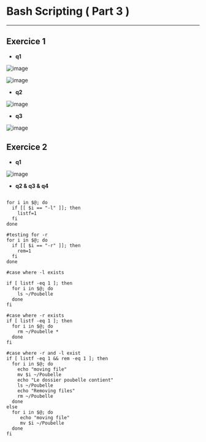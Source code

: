 # Bash Scripting ( Part 3 )
---
## Exercice 1

* **q1**

![image](https://user-images.githubusercontent.com/91763346/206732438-a2c8b60d-b061-4fd8-a3ee-34dbe913b6dd.png)

![image](https://user-images.githubusercontent.com/91763346/206724414-f4737399-fcad-4e25-8631-b2fc25f1715d.png)

* **q2**

![image](https://user-images.githubusercontent.com/91763346/206725402-7a5246e8-3e7f-4769-bb58-773493f4a610.png)

* **q3**

![image](https://user-images.githubusercontent.com/91763346/206728455-049eaa5a-8d36-44b9-93ca-9799d3e42c70.png)

## Exercice 2

* **q1**

![image](https://user-images.githubusercontent.com/91763346/206729052-9d9a2e6f-dc46-49b4-ad52-07db0d95a06f.png)


* **q2 & q3 & q4**

``` 

for i in $@; do
  if [[ $i == "-l" ]]; then
    listf=1
  fi
done

#testing for -r
for i in $@; do
  if [[ $i == "-r" ]]; then
    rem=1
  fi
done

#case where -l exists

if [ listf -eq 1 ]; then
  for i in $@; do
    ls ~/Poubelle
  done
fi

#case where -r exists
if [ listf -eq 1 ]; then
  for i in $@; do
    rm ~/Poubelle *
  done
fi

#case where -r and -l exist
if [ listf -eq 1 && rem -eq 1 ]; then
  for i in $@; do
    echo "moving file"
    mv $i ~/Poubelle
    echo "Le dossier poubelle contient"
    ls ~/Poubelle
    echo "Removing files"
    rm ~/Poubelle
  done
else
  for i in $@; do
     echo "moving file"
     mv $i ~/Poubelle
  done
fi

```
